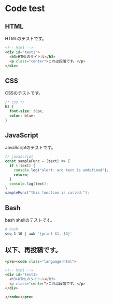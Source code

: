 # Code test

## HTML
HTMLのテストです。

```html
<!-- html -->
<div id="test1">
  <h3>HTMLのタイトル</h3>
  <p class="center">これは段落です。</p>
</div>
```

## CSS
CSSのテストです。

```css
/* css */
h3 {
  font-size: 30px;
  color: blue;
}
```

## JavaScript
JavaScriptのテストです。

```javascript
// javascript
const sampleFunc = (text) => {
  if (!text) {
    console.log("alert: arg text is undefined");
    return;
  }
  console.log(text);
}
sampleFunc("this function is called.");
```

## Bash
bash shellのテストです。

```bash
# bash
seq 1 10 | awk '{print $1, $3}'
```


## 以下、再投稿です。

```html
<pre><code class="language-html">

<!-- html -->
<div id="test1>
  <h3>HTMLのタイトル</h3>
  <p class="center">これは段落です。</p>
</div>

</code></pre>
```





                   
                   
                   
                   
                   
                   
                   
                   
                   
